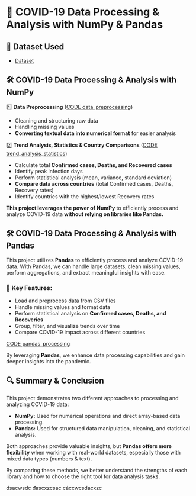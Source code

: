 # 🦠 COVID-19 Data Processing & Analysis with NumPy & Pandas  

## 📂 Dataset Used  
- <a href="https://github.com/NhutVuong/Covid-19_Processing_by_Numpy-Pandas/blob/main/covid_19_data.csv">Dataset</a>

## 🛠️ COVID-19 Data Processing & Analysis with NumPy  

1️⃣ **Data Preprocessing** ([CODE data_preprocessing](https://github.com/NhutVuong/Covid-19_Processing_by_Numpy-Pandas/blob/main/Code_numpy/Code_numpy/Tien_xu_ly_du_lieu.ipynb))
   - Cleaning and structuring raw data  
   - Handling missing values  
   - **Converting textual data into numerical format** for easier analysis
     
2️⃣ **Trend Analysis, Statistics & Country Comparisons** ([CODE trend_analysis_statistics](https://github.com/NhutVuong/Covid-19_Processing_by_Numpy-Pandas/blob/main/Code_numpy/Code_numpy/Phan_tich_xu_huong_dich_benh.ipynb))  
   - Calculate total **Confirmed cases, Deaths, and Recovered cases**  
   - Identify peak infection days  
   - Perform statistical analysis (mean, variance, standard deviation)  
   - **Compare data across countries** (total Confirmed cases, Deaths, Recovery rates)  
   - Identify countries with the highest/lowest Recovery rates  

**This project leverages the power of NumPy** to efficiently process and analyze COVID-19 data **without relying on libraries like Pandas.**  

## 🛠️ COVID-19 Data Processing & Analysis with Pandas  

This project utilizes **Pandas** to efficiently process and analyze COVID-19 data. With Pandas, we can handle large datasets, clean missing values, perform aggregations, and extract meaningful insights with ease.  

### 🔹 Key Features:  
- Load and preprocess data from CSV files  
- Handle missing values and format data  
- Perform statistical analysis on **Confirmed cases, Deaths, and Recoveries**  
- Group, filter, and visualize trends over time  
- Compare COVID-19 impact across different countries  

[CODE pandas_processing](https://github.com/NhutVuong/Covid-19_Processing_by_Numpy-Pandas/blob/main/Code_pandas/Code_pandas.ipynb)

By leveraging **Pandas**, we enhance data processing capabilities and gain deeper insights into the pandemic.  

## 🔍 Summary & Conclusion  

This project demonstrates two different approaches to processing and analyzing COVID-19 data:  
- **NumPy:** Used for numerical operations and direct array-based data processing.  
- **Pandas:** Used for structured data manipulation, cleaning, and statistical analysis.  

Both approaches provide valuable insights, but **Pandas offers more flexibility** when working with real-world datasets, especially those with mixed data types (numbers & text).  

By comparing these methods, we better understand the strengths of each library and how to choose the right tool for data analysis tasks. 

dsacwsdc
đascxzcsac
cáccwcsdacxzc
